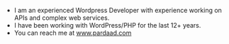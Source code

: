 - I am an experienced Wordpress Developer with experience working on APIs and complex web services.
- I have been working with WordPress/PHP for the last 12+ years.
- You can reach me at www.pardaad.com


<!---
pardaad/pardaad is a ✨ special ✨ repository because its `README.md` (this file) appears on your GitHub profile.
You can click the Preview link to take a look at your changes.
--->
